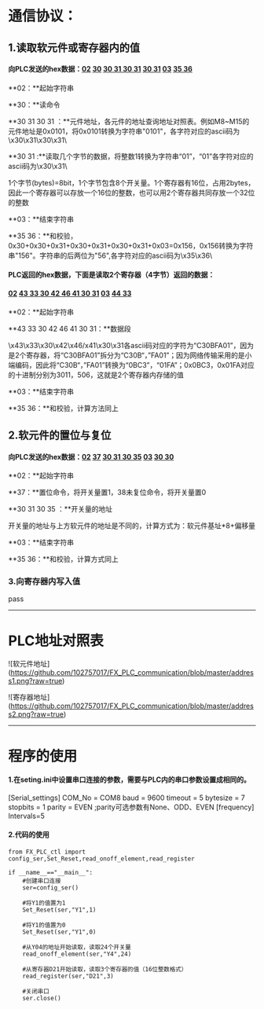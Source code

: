 # 通信协议：

## 1.读取软元件或寄存器内的值

#### 向PLC发送的hex数据：<u>02</u> <u>30</u> <u>30 31 30 31</u> <u>30 31</u> <u>03</u> <u>35 36</u> 

**02：**起始字符串

**30：**读命令

**30 31 30 31 ：**元件地址，各元件的地址查询地址对照表。例如M8~M15的元件地址是0x0101，将0x0101转换为字符串"0101"，各字符对应的ascii码为\x30\x31\\x30\x31\

**30 31 :**读取几个字节的数据，将整数1转换为字符串“01”，“01”各字符对应的ascii码为\x30\x31\\

​            1个字节(bytes)=8bit，1个字节包含8个开关量。1个寄存器有16位，占用2bytes，因此一个寄存器可以存放一个16位的整数，也可以用2个寄存器共同存放一个32位的整数

**03：**结束字符串

**35 36：**和校验，0x30+0x30+0x31+0x30+0x31+0x30+0x31+0x03=0x156，0x156转换为字符串"156"。字符串的后两位为"56",各字符对应的ascii码为\x35\x36\



#### PLC返回的hex数据，下面是读取2个寄存器（4字节）返回的数据：

#### <u>02</u> <u>43 33 30 42 46 41 30 31</u> <u>03</u> <u>44 33</u>

**02：**起始字符串

**43 33 30 42 46 41 30 31：**数据段

\x43\x33\x30\x42\x46/x41\x30\x31各ascii码对应的字符为“C30BFA01”，因为是2个寄存器，将“C30BFA01”拆分为“C30B“，”FA01”；因为网络传输采用的是小端编码，因此将“C30B“，”FA01”转换为“0BC3”，“01FA”；0x0BC3，0x01FA对应的十进制分别为3011，506，这就是2个寄存器内存储的值

**03：**结束字符串

**35 36：**和校验，计算方法同上



## 2.软元件的置位与复位

#### 向PLC发送的hex数据：<u>02</u> <u>37</u> <u>30 31 30 35</u> <u>03</u> <u>30 30</u>

**02：**起始字符串

**37：**置位命令，将开关量置1，38未复位命令，将开关量置0

**30 31 30 35 ：**开关量的地址

开关量的地址与上方软元件的地址是不同的，计算方式为：软元件基址*8+偏移量

**03：**结束字符串

**35 36：**和校验，计算方式同上



### 3.向寄存器内写入值

pass

------



# PLC地址对照表

![软元件地址] (https://github.com/102757017/FX_PLC_communication/blob/master/address1.png?raw=true)

![寄存器地址] (https://github.com/102757017/FX_PLC_communication/blob/master/address2.png?raw=true)

------



# 程序的使用

#### 1.在seting.ini中设置串口连接的参数，需要与PLC内的串口参数设置成相同的。

[Serial_settings]
COM_No = COM8
baud = 9600
timeout = 5
bytesize = 7
stopbits = 1
parity = EVEN
;parity可选参数有None、ODD、EVEN
[frequency]
Intervals=5

#### 2.代码的使用

```
from FX_PLC_ctl import config_ser,Set_Reset,read_onoff_element,read_register

if __name__=="__main__":
    #创建串口连接
    ser=config_ser()
    
    #将Y1的值置为1
    Set_Reset(ser,"Y1",1)
    
  	#将Y1的值置为0
    Set_Reset(ser,"Y1",0)
    
    #从Y04的地址开始读取，读取24个开关量
    read_onoff_element(ser,"Y4",24)
    
    #从寄存器D21开始读取，读取3个寄存器的值（16位整数格式）
    read_register(ser,"D21",3)
    
    #关闭串口
    ser.close()

```

